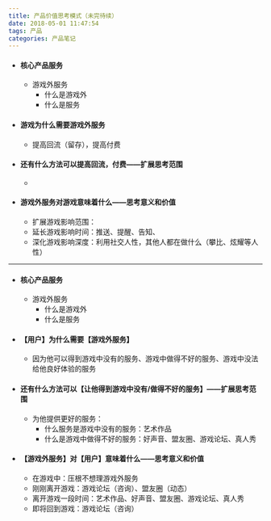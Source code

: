 ```yaml
---
title: 产品价值思考模式（未完待续）
date: 2018-05-01 11:47:54
tags: 产品
categories: 产品笔记
---
```


- #### 核心产品服务
  - 游戏外服务
    - 什么是游戏外
    - 什么是服务

- #### 游戏为什么需要游戏外服务
  - 提高回流（留存），提高付费

- #### 还有什么方法可以提高回流，付费——扩展思考范围
  - 

- #### 游戏外服务对游戏意味着什么——思考意义和价值
  - 扩展游戏影响范围：
  - 延长游戏影响时间：推送、提醒、告知、
  - 深化游戏影响深度：利用社交人性，其他人都在做什么（攀比、炫耀等人性）

---

- #### 核心产品服务
  - 游戏外服务
    - 什么是游戏外
    - 什么是服务

- #### 【用户】为什么需要【游戏外服务】
  - 因为他可以得到游戏中没有的服务、游戏中做得不好的服务、游戏中没法给他良好体验的服务

- #### 还有什么方法可以【让他得到游戏中没有/做得不好的服务】——扩展思考范围
  - 为他提供更好的服务：
    - 什么服务是游戏中没有的服务：艺术作品
    - 什么是游戏中做得不好的服务：好声音、盟友圈、游戏论坛、真人秀

- #### 【游戏外服务】对【用户】意味着什么——思考意义和价值
  - 在游戏中：压根不想理游戏外服务
  - 刚刚离开游戏：游戏论坛（咨询）、盟友圈（动态）
  - 离开游戏一段时间：艺术作品、好声音、盟友圈、游戏论坛、真人秀
  - 即将回到游戏：游戏论坛（咨询）